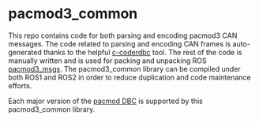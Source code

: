 # pacmod3_common

This repo contains code for both parsing and encoding pacmod3 CAN messages. 
The code related to parsing and encoding CAN frames is auto-generated thanks to the helpful [c-coderdbc](https://github.com/astand/c-coderdbc) tool.
The rest of the code is manually written and is used for packing and unpacking ROS [pacmod3_msgs](https://github.com/astuff/pacmod3_msgs).
The pacmod3_common library can be compiled under both ROS1 and ROS2 in order to reduce duplication and code maintenance efforts.

Each major version of the [pacmod DBC](https://github.com/astuff/pacmod_dbc) is supported by this pacmod3_common library.
